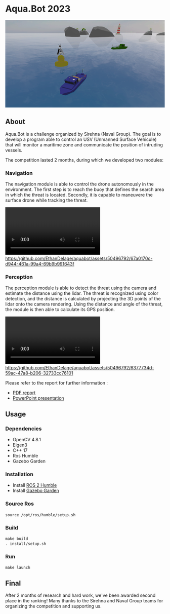 # Aqua.Bot 2023

![](assets/aquabot_cover.png)

## About

Aqua.Bot is a challenge organized by Sirehna (Naval Group). The goal is to develop a program able to control an USV (Unmanned Surface Vehicule) that will monitor a maritime zone and communicate the position of intruding vessels.

The competition lasted 2 months, during which we developed two modules:

### Navigation
The navigation module is able to control the drone autonomously in the environment. The first step is to reach the buoy that defines the search area in which the threat is located.
Secondly, it is capable to maneuvere the surface drone while tracking the threat.

<video src="assets/navigation.mp4"></video>
https://github.com/EthanDelage/aquabot/assets/50496792/67a0170c-d944-461a-99a4-69b9b991643f



### Perception
The perception module is able to detect the threat using the camera and estimate the distance using the lidar. The threat is recognized using color detection, and the distance is calculated by projecting the 3D points of the lidar onto the camera rendering. Using the distance and angle of the threat, the module is then able to calculate its GPS position.

<video src="assets/perception.mp4"></video>
https://github.com/EthanDelage/aquabot/assets/50496792/6377734d-59ac-47a8-b206-32733cc76101


Please refer to the report for further information :

- [PDF report](assets/report.pdf)
- [PowerPoint presentation](assets/presentation)

## Usage

### Dependencies

- OpenCV 4.8.1
- Eigen3
- C++ 17
- Ros Humble
- Gazebo Garden

### Installation

- Install [ROS 2 Humble](https://docs.ros.org/en/humble/Installation/Ubuntu-Install-Debians.html)
- Install [Gazebo Garden](https://gazebosim.org/docs/garden/install_ubuntu)

### Source Ros

```shell
source /opt/ros/humble/setup.sh
```

### Build

```shell
make build
. install/setup.sh
```

### Run

```shell
make launch
```

## Final

After 2 months of research and hard work, we've been awarded second place in the ranking!
Many thanks to the Sirehna and Naval Group teams for organizing the competition and supporting us. 
